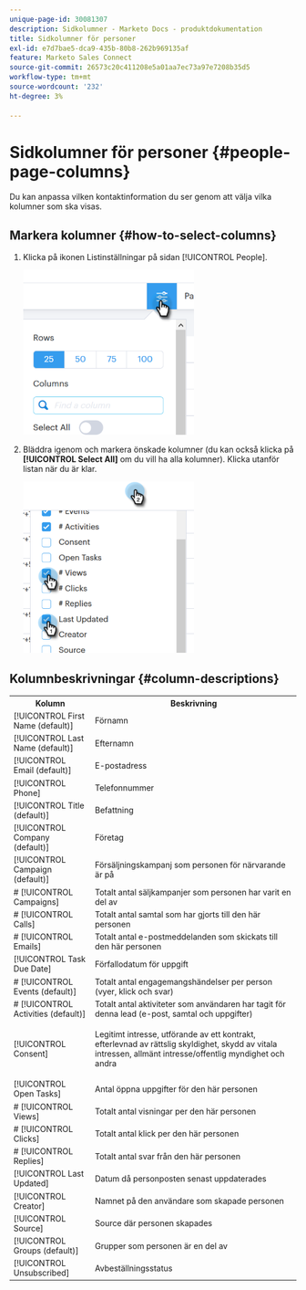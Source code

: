 ```yaml
---
unique-page-id: 30081307
description: Sidkolumner - Marketo Docs - produktdokumentation
title: Sidkolumner för personer
exl-id: e7d7bae5-dca9-435b-80b8-262b969135af
feature: Marketo Sales Connect
source-git-commit: 26573c20c411208e5a01aa7ec73a97e7208b35d5
workflow-type: tm+mt
source-wordcount: '232'
ht-degree: 3%

---
```


# Sidkolumner för personer {#people-page-columns}

Du kan anpassa vilken kontaktinformation du ser genom att välja vilka kolumner som ska visas.

## Markera kolumner {#how-to-select-columns}

1. Klicka på ikonen Listinställningar på sidan [!UICONTROL People].

   ![](assets/one-5.png)

1. Bläddra igenom och markera önskade kolumner (du kan också klicka på **[!UICONTROL Select All]** om du vill ha alla kolumner). Klicka utanför listan när du är klar.

   ![](assets/two-4.png)

## Kolumnbeskrivningar {#column-descriptions}

<table>
 <colgroup>
  <col>
  <col>
 </colgroup>
 <tbody>
  <tr>
   <th>Kolumn</th>
   <th>Beskrivning</th>
  </tr>
  <tr>
   <td>[!UICONTROL First Name (default)]</td>
   <td>Förnamn</td>
  </tr>
  <tr>
   <td>[!UICONTROL Last Name (default)]</td>
   <td>Efternamn</td>
  </tr>
  <tr>
   <td colspan="1">[!UICONTROL Email (default)]</td>
   <td colspan="1">E-postadress</td>
  </tr>
  <tr>
   <td colspan="1">[!UICONTROL Phone]</td>
   <td colspan="1">Telefonnummer</td>
  </tr>
  <tr>
   <td colspan="1">[!UICONTROL Title (default)]</td>
   <td colspan="1">Befattning</td>
  </tr>
  <tr>
   <td>[!UICONTROL Company (default)]</td>
   <td>Företag</td>
  </tr>
  <tr>
   <td>[!UICONTROL Campaign (default)]</td>
   <td>Försäljningskampanj som personen för närvarande är på</td>
  </tr>
  <tr>
   <td># [!UICONTROL Campaigns]</td>
   <td>Totalt antal säljkampanjer som personen har varit en del av</td>
  </tr>
  <tr>
   <td># [!UICONTROL Calls]</td>
   <td>Totalt antal samtal som har gjorts till den här personen</td>
  </tr>
  <tr>
   <td># [!UICONTROL Emails]</td>
   <td>Totalt antal e-postmeddelanden som skickats till den här personen</td>
  </tr>
  <tr>
   <td>[!UICONTROL Task Due Date]</td>
   <td>Förfallodatum för uppgift</td>
  </tr>
  <tr>
   <td># [!UICONTROL Events (default)]</td>
   <td>Totalt antal engagemangshändelser per person (vyer, klick och svar)</td>
  </tr>
  <tr>
   <td># [!UICONTROL Activities (default)]</td>
   <td>Totalt antal aktiviteter som användaren har tagit för denna lead (e-post, samtal och uppgifter)</td>
  </tr>
  <tr>
   <td>[!UICONTROL Consent]</td>
   <td><p>Legitimt intresse, utförande av ett kontrakt, efterlevnad av rättslig skyldighet, skydd av vitala intressen, allmänt intresse/offentlig myndighet och andra</p></td>
  </tr>
  <tr>
   <td>[!UICONTROL Open Tasks]</td>
   <td>Antal öppna uppgifter för den här personen</td>
  </tr>
  <tr>
   <td># [!UICONTROL Views]</td>
   <td>Totalt antal visningar per den här personen</td>
  </tr>
  <tr>
   <td># [!UICONTROL Clicks]</td>
   <td>Totalt antal klick per den här personen</td>
  </tr>
  <tr>
   <td># [!UICONTROL Replies]</td>
   <td>Totalt antal svar från den här personen</td>
  </tr>
  <tr>
   <td>[!UICONTROL Last Updated]</td>
   <td>Datum då personposten senast uppdaterades</td>
  </tr>
  <tr>
   <td>[!UICONTROL Creator]</td>
   <td>Namnet på den användare som skapade personen</td>
  </tr>
  <tr>
   <td>[!UICONTROL Source]</td>
   <td>Source där personen skapades</td>
  </tr>
  <tr>
   <td>[!UICONTROL Groups (default)]</td>
   <td>Grupper som personen är en del av</td>
  </tr>
  <tr>
   <td colspan="1">[!UICONTROL Unsubscribed]</td>
   <td colspan="1">Avbeställningsstatus</td>
  </tr>
 </tbody>
</table>
